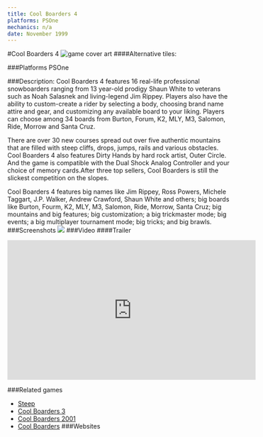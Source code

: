 ```yaml
---
title: Cool Boarders 4
platforms: PSOne
mechanics: n/a
date: November 1999
---
```

#Cool Boarders 4
![game cover art](//images.igdb.com/igdb/image/upload/t_cover_big/yaxsuivtwzlybjyuygcs.jpg "Logo Title Text 1")
####Alternative tiles:

###Platforms
PSOne

###Description:
Cool Boarders 4 features 16 real-life professional snowboarders ranging from 13 year-old prodigy Shaun White to veterans such as Noah Salasnek and living-legend Jim Rippey. Players also have the ability to custom-create a rider by selecting a body, choosing brand name attire and gear, and customizing any available board to your liking. Players can choose among 34 boards from Burton, Forum, K2, MLY, M3, Salomon, Ride, Morrow and Santa Cruz. 
 
There are over 30 new courses spread out over five authentic mountains that are filled with steep cliffs, drops, jumps, rails and various obstacles. Cool Boarders 4 also features Dirty Hands by hard rock artist, Outer Circle. And the game is compatible with the Dual Shock Analog Controller and your choice of memory cards.After three top sellers, Cool Boarders is still the slickest competition on the slopes. 
 
Cool Boarders 4 features big names like Jim Rippey, Ross Powers, Michele Taggart, J.P. Walker, Andrew Crawford, Shaun White and others; big boards like Burton, Fourm, K2, MLY, M3, Salomon, Ride, Morrow, Santa Cruz; big mountains and big features; big customization; a big trickmaster mode; big events; a big multiplayer tournament mode; big tricks; and big brawls.
###Screenshots
<a target="_blank" href="//images.igdb.com/igdb/image/upload/t_cover_big/ec3tnmwsjwmmtz5ydtlp.jpg"><img src="//images.igdb.com/igdb/image/upload/t_thumb/ec3tnmwsjwmmtz5ydtlp.jpg"/></a>
###Video
####Trailer

<iframe width="560" height="315" src="https://www.youtube.com/embed/RHrChJWWXkY" frameborder="0" allowfullscreen></iframe>

###Related games
* [Steep](/games/steep-19554/)
* [Cool Boarders 3](/games/cool-boarders-3-26130/)
* [Cool Boarders 2001](/games/cool-boarders-2001-26135/)
* [Cool Boarders](/games/cool-boarders-20728/)
###Websites

